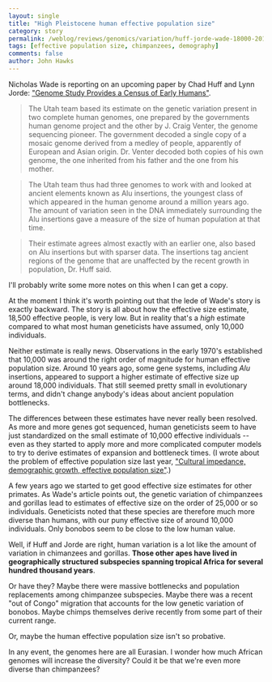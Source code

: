 ```yaml
---
layout: single 
title: "High Pleistocene human effective population size" 
category: story
permalink: /weblog/reviews/genomics/variation/huff-jorde-wade-18000-2010.html
tags: [effective population size, chimpanzees, demography] 
comments: false 
author: John Hawks 
---
```


Nicholas Wade is reporting on an upcoming paper by Chad Huff and Lynn Jorde: <a href="http://www.nytimes.com/2010/01/19/science/19human.html">"Genome Study Provides a Census of Early Humans"</a>. 

<blockquote>The Utah team based its estimate on the genetic variation present in two complete human genomes, one prepared by the governments human genome project and the other by J. Craig Venter, the genome sequencing pioneer. The government decoded a single copy of a mosaic genome derived from a medley of people, apparently of European and Asian origin. Dr. Venter decoded both copies of his own genome, the one inherited from his father and the one from his mother.</blockquote>

<blockquote>The Utah team thus had three genomes to work with and looked at ancient elements known as Alu insertions, the youngest class of which appeared in the human genome around a million years ago. The amount of variation seen in the DNA immediately surrounding the Alu insertions gave a measure of the size of human population at that time.</blockquote>

<blockquote>Their estimate agrees almost exactly with an earlier one, also based on Alu insertions but with sparser data. The insertions tag ancient regions of the genome that are unaffected by the recent growth in population, Dr. Huff said. </blockquote>

I'll probably write some more notes on this when I can get a copy. 

At the moment I think it's worth pointing out that the lede of Wade's story is exactly backward. The story is all about how the effective size estimate, 18,500 effective people, is very low. But in reality that's a <i>high</i> estimate compared to what most human geneticists have assumed, only 10,000 individuals. 

Neither estimate is really news. Observations in the early 1970's established that 10,000 was around the right order of magnitude for human effective population size. Around 10 years ago, some gene systems, including <i>Alu</i> insertions, appeared to support a higher estimate of effective size up around 18,000 individuals. That still seemed pretty small in evolutionary terms, and didn't change anybody's ideas about ancient population bottlenecks. 

The differences between these estimates have never really been resolved. As more and more genes got sequenced, human geneticists seem to have just standardized on the small estimate of 10,000 effective individuals -- even as they started to apply more and more complicated computer models to try to derive estimates of expansion and bottleneck times. (I wrote about the problem of effective population size last year, <a href="http://johnhawks.net/weblog/genetics/spatial/premo-2009-culture-selection-model-html">"Cultural impedance, demographic growth, effective population size"</a>.)

A few years ago we started to get good effective size estimates for other primates. As Wade's article points out, the genetic variation of chimpanzees and gorillas lead to estimates of effective size on the order of 25,000 or so individuals. Geneticists noted that these species are therefore much more diverse than humans, with our puny effective size of around 10,000 individuals. Only bonobos seem to be close to the low human value. 

Well, if Huff and Jorde are right, human variation is a lot like the amount of variation in chimanzees and gorillas. <b>Those other apes have lived in geographically structured subspecies spanning tropical Africa for several hundred thousand years</b>. 

Or have they? Maybe there were massive bottlenecks and population replacements among chimpanzee subspecies. Maybe there was a recent "out of Congo" migration that accounts for the low genetic variation of bonobos. Maybe chimps themselves derive recently from some part of their current range. 

Or, maybe the human effective population size isn't so probative. 

In any event, the genomes here are all Eurasian. I wonder how much African genomes will increase the diversity? Could it be that we're even more diverse than chimpanzees?





